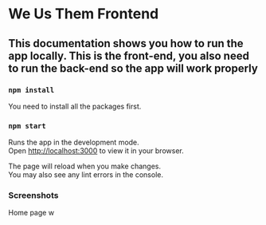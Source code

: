 # We Us Them Frontend

## This documentation shows you how to run the app locally. This is the front-end, you also need to run the back-end so the app will work properly

### `npm install`

You need to install all the packages first.

### `npm start`

Runs the app in the development mode.\
Open [http://localhost:3000](http://localhost:3000) to view it in your browser.

The page will reload when you make changes.\
You may also see any lint errors in the console.

### Screenshots
Home page w

